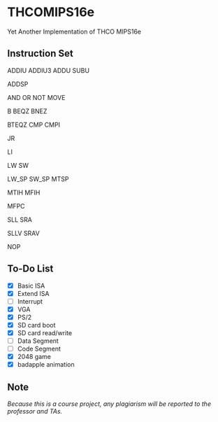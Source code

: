 # THCOMIPS16e
Yet Another Implementation of THCO MIPS16e

## Instruction Set

ADDIU ADDIU3 ADDU SUBU

ADDSP

AND OR NOT MOVE

B BEQZ BNEZ

BTEQZ CMP CMPI

JR

LI

LW SW

LW_SP SW_SP MTSP

MTIH MFIH

MFPC

SLL SRA

SLLV SRAV

NOP

## To-Do List

* [x] Basic ISA
* [x] Extend ISA
* [ ] Interrupt
* [x] VGA
* [x] PS/2
* [x] SD card boot
* [x] SD card read/write
* [ ] Data Segment
* [ ] Code Segment
* [x] 2048 game
* [x] badapple animation

## Note

*Because this is a course project, any plagiarism will be reported to the professor and TAs.*
